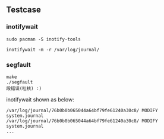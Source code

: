 ## Testcase

### inotifywait

```
sudo pacman -S inotify-tools

inotifywait -m -r /var/log/journal/
```

### segfault

```
make
./segfault
段错误(吐核) :)
```

inotifywait shown as below:

```
/var/log/journal/76b0b0b065044a64bf79fe61240a30c8/ MODIFY system.journal
/var/log/journal/76b0b0b065044a64bf79fe61240a30c8/ MODIFY system.journal
...
```
